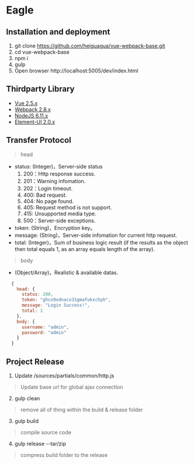 # Eagle
<!-- 
![](sources/assets/favicon.ico) -->

## Installation and deployment
1. git clone https://github.com/heiguagua/vue-webpack-base.git
2. cd vue-webpack-base
3. npm i
4. gulp
5. Open browser http://localhost:5005/dev/index.html

## Thirdparty Library
* [Vue 2.5.x](https://vuejs.org/)
* [Webpack 2.8.x](https://webpack.js.org/)
* [NodeJS 6.11.x](https://nodejs.org/)
* [Element-UI 2.0.x](element.eleme.io/)

## Transfer Protocol

> head
* status: (Integer)，Server-side status
  1. 200：Http response success.
  2. 201：Warning infomation.
  3. 202：Login timeout.
  4. 400: Bad request.
  5. 404: No page found.
  6. 405: Request method is not support.
  7. 415: Unsupported media type.
  8. 500：Server-side exceptions.
* token: (String)，Encryption key。
* message: (String)，Server-side infomation for current http request.
* total: (Integer)，Sum of business logic result (if the results as the object then total equals 1, as an array equals length of the array).

> body
* (Object/Array)，Realistic & available datas.

```javascript
  {
    head: {
      status: 200,
      token: "ghco9xdnaco31gmafukxchph",
      message: "Login Success!",
      total: 1
    },
    body: {
      username: "admin",
      password: "admin"
    }
  }
```

## Project Release

1. Update /sources/partials/common/http.js

> Update base url for global ajax connection

2. gulp clean

> remove all of thing within the build & release folder

3. gulp build

> compile source code

4. gulp release --tar/zip

> compress build folder to the release
